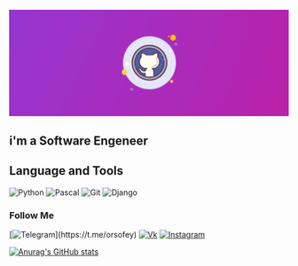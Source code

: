 ![Header](https://github.com/Orsofey/orsofey/blob/main/assets/Screenshot_166.png)

## i'm a Software Engeneer

## Language and Tools

![Python](https://img.shields.io/badge/-Python-090909?style=for-the-badge&logo=Python&logoColor=47C5FB)
![Pascal](https://img.shields.io/badge/-Pascal-090909?style=for-the-badge&logo=Pascal&logoColor=47C5FB)
![Git](https://img.shields.io/badge/-git-090909?style=for-the-badge&logo=git&logoColor=F36208)
![Django](https://img.shields.io/badge/-Django-090909?style=for-the-badge&logo=Django&logoColor=21EA93)

### Follow Me

[![Telegram](https://img.shields.io/badge/26A5E4")](https://t.me/orsofey)
[![Vk](https://img.shields.io/badge/-Vk-090909?style=for-the-badge&logo=Vk&logoColor=4ED7ED)](https://vk.com/orsofey)
[![Instagram](https://img.shields.io/badge/-Instagram-090909?style=for-the-badge&logo=instagram&logoColor=F6069F)](https://www.instagram.com/orsofey/)


[![Anurag's GitHub stats](https://github-readme-stats.vercel.app/api?username=orsofey&show_icons=true&theme=radical)](https://github.com/anuraghazra/github-readme-stats)
